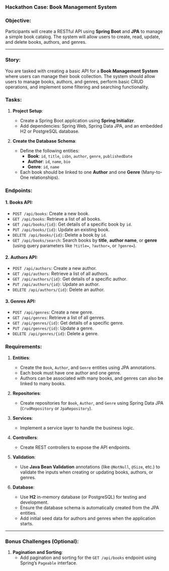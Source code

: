 ### Hackathon Case: **Book Management System**

### Objective:
Participants will create a RESTful API using **Spring Boot** and **JPA** to manage a simple book catalog. The system will allow users to create, read, update, and delete books, authors, and genres.

---

### Story:
You are tasked with creating a basic API for a **Book Management System** where users can manage their book collection. The system should allow users to manage books, authors, and genres, perform basic CRUD operations, and implement some filtering and searching functionality.

### Tasks:

1. **Project Setup**:
   - Create a Spring Boot application using **Spring Initializr**.
   - Add dependencies: Spring Web, Spring Data JPA, and an embedded H2 or PostgreSQL database.

2. **Create the Database Schema**:
   - Define the following entities:
     - **Book**: `id`, `title`, `isbn`, `author`, `genre`, `publishedDate`
     - **Author**: `id`, `name`, `bio`
     - **Genre**: `id`, `name`
   - Each book should be linked to one **Author** and one **Genre** (Many-to-One relationships).

### Endpoints:

#### 1. **Books API**:
   - `POST /api/books`: Create a new book.
   - `GET /api/books`: Retrieve a list of all books.
   - `GET /api/books/{id}`: Get details of a specific book by `id`.
   - `PUT /api/books/{id}`: Update an existing book.
   - `DELETE /api/books/{id}`: Delete a book by `id`.
   - `GET /api/books/search`: Search books by **title**, **author name**, or **genre** (using query parameters like `?title=`, `?author=`, or `?genre=`).

#### 2. **Authors API**:
   - `POST /api/authors`: Create a new author.
   - `GET /api/authors`: Retrieve a list of all authors.
   - `GET /api/authors/{id}`: Get details of a specific author.
   - `PUT /api/authors/{id}`: Update an author.
   - `DELETE /api/authors/{id}`: Delete an author.

#### 3. **Genres API**:
   - `POST /api/genres`: Create a new genre.
   - `GET /api/genres`: Retrieve a list of all genres.
   - `GET /api/genres/{id}`: Get details of a specific genre.
   - `PUT /api/genres/{id}`: Update a genre.
   - `DELETE /api/genres/{id}`: Delete a genre.

### Requirements:

1. **Entities**:
   - Create the `Book`, `Author`, and `Genre` entities using JPA annotations.
   - Each book must have one author and one genre.
   - Authors can be associated with many books, and genres can also be linked to many books.

2. **Repositories**:
   - Create repositories for `Book`, `Author`, and `Genre` using Spring Data JPA (`CrudRepository` or `JpaRepository`).
   
3. **Services**:
   - Implement a service layer to handle the business logic.
   
4. **Controllers**:
   - Create REST controllers to expose the API endpoints.

5. **Validation**:
   - Use **Java Bean Validation** annotations (like `@NotNull`, `@Size`, etc.) to validate the inputs when creating or updating books, authors, or genres.

6. **Database**:
   - Use **H2** in-memory database (or PostgreSQL) for testing and development.
   - Ensure the database schema is automatically created from the JPA entities.
   - Add initial seed data for authors and genres when the application starts.

---

### Bonus Challenges (Optional):

1. **Pagination and Sorting**:
   - Add pagination and sorting for the `GET /api/books` endpoint using Spring’s `Pageable` interface.

